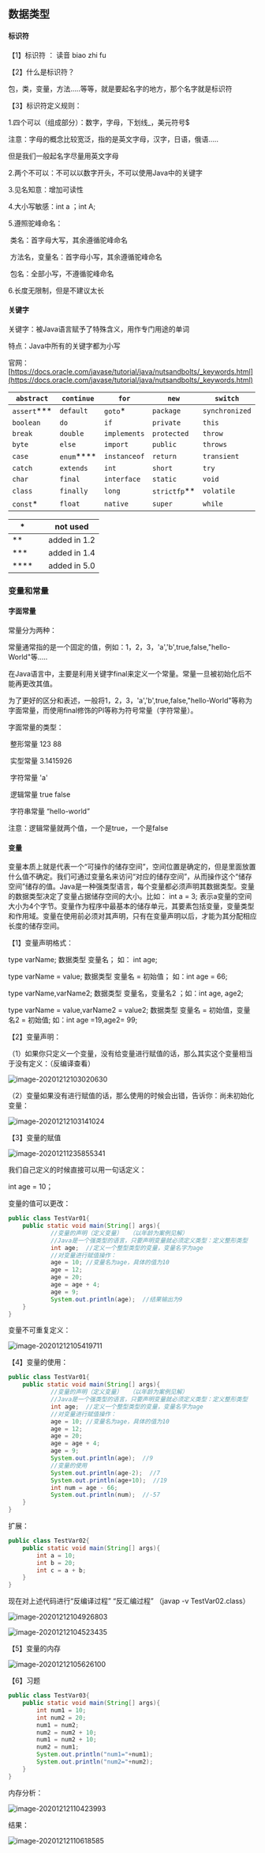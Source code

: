 ##                                          数据类型

#### 标识符

【1】标识符 ： 读音 biao zhi fu

【2】什么是标识符？

 包，类，变量，方法.....等等，就是要起名字的地方，那个名字就是标识符

【3】标识符定义规则：

1.四个可以（组成部分）：数字，字母，下划线_，美元符号$

注意：字母的概念比较宽泛，指的是英文字母，汉字，日语，俄语.....

但是我们一般起名字尽量用英文字母

2.两个不可以：不可以以数字开头，不可以使用Java中的关键字

3.见名知意：增加可读性

4.大小写敏感：int a ；int A;

5.遵照驼峰命名：

​	类名：首字母大写，其余遵循驼峰命名

​	方法名，变量名：首字母小写，其余遵循驼峰命名

​	包名：全部小写，不遵循驼峰命名

6.长度无限制，但是不建议太长 



#### 关键字

关键字：被Java语言赋予了特殊含义，用作专门用途的单词

特点：Java中所有的关键字都为小写

官网：[https://docs.oracle.com/javase/tutorial/java/nutsandbolts/_keywords.html](https://docs.oracle.com/javase/tutorial/java/nutsandbolts/_keywords.html)

| `abstract`  | `continue` | `for`        | `new`        | `switch`       |
| ----------- | ---------- | ------------ | ------------ | -------------- |
| `assert`*** | `default`  | `goto`*      | `package`    | `synchronized` |
| `boolean`   | `do`       | `if`         | `private`    | `this`         |
| `break`     | `double`   | `implements` | `protected`  | `throw`        |
| `byte`      | `else`     | `import`     | `public`     | `throws`       |
| `case`      | `enum`**** | `instanceof` | `return`     | `transient`    |
| `catch`     | `extends`  | `int`        | `short`      | `try`          |
| `char`      | `final`    | `interface`  | `static`     | `void`         |
| `class`     | `finally`  | `long`       | `strictfp`** | `volatile`     |
| `const`*    | `float`    | `native`     | `super`      | `while`        |

| *    |      | not used     |
| ---- | ---- | ------------ |
| **   |      | added in 1.2 |
| ***  |      | added in 1.4 |
| **** |      | added in 5.0 |



###                                                           变量和常量

#### 字面常量

常量分为两种：

常量通常指的是一个固定的值，例如：1，2，3，'a','b',true,false,"hello-World"等.....

在Java语言中，主要是利用关键字final来定义一个常量。常量一旦被初始化后不能再更改其值。

为了更好的区分和表述，一般将1，2，3，'a','b',true,false,"hello-World"等称为字面常量，而使用final修饰的PI等称为符号常量（字符常量）。



字面常量的类型：

​	整形常量 123 88

​	实型常量 3.1415926

​	字符常量  'a'

​	逻辑常量 true false

​	字符串常量 “hello-world”



注意：逻辑常量就两个值，一个是true，一个是false



#### 变量

变量本质上就是代表一个“可操作的储存空间”，空间位置是确定的，但是里面放置什么值不确定。我们可通过变量名来访问“对应的储存空间”，从而操作这个“储存空间”储存的值。Java是一种强类型语言，每个变量都必须声明其数据类型。变量的数据类型决定了变量占据储存空间的大小。比如： int a =  3; 表示a变量的空间大小为4个字节。变量作为程序中最基本的储存单元，其要素包括变量，变量类型和作用域。变量在使用前必须对其声明，只有在变量声明以后，才能为其分配相应长度的储存空间。



【1】变量声明格式：

type varName;    数据类型 变量名； 如： int age;

type varName = value;  数据类型 变量名 = 初始值； 如：int age = 66;

type varName,varName2;  数据类型 变量名，变量名2 ；如：int age, age2;

type varName = value,varName2 = value2;  数据类型 变量名 = 初始值，变量名2 = 初始值;   如：int age =19,age2= 99;

【2】变量声明：

（1）如果你只定义一个变量，没有给变量进行赋值的话，那么其实这个变量相当于没有定义：（反编译查看）

![image-20201212103020630](https://i.loli.net/2020/12/12/I4fNehxj1tUBA5V.png)

（2）变量如果没有进行赋值的话，那么使用的时候会出错，告诉你：尚未初始化变量：

![image-20201212103141024](https://i.loli.net/2020/12/12/LKx29vGOogWzje7.png)

【3】变量的赋值

![image-20201211235855341](https://i.loli.net/2020/12/12/wIH3JAL7PxedSFu.png)

我们自己定义的时候直接可以用一句话定义：

int age = 10；

变量的值可以更改：

```java
public class TestVar01{
	public static void main(String[] args){
		    //变量的声明（定义变量）  （以年龄为案例见解）
			//Java是一个强类型的语言，只要声明变量就必须定义类型：定义整形类型
			int age;  //定义一个整型类型的变量，变量名字为age
			//对变量进行赋值操作：
			age = 10; //变量名为age，具体的值为10
			age = 12;
			age = 20;
			age = age + 4;
			age = 9;
			System.out.println(age);  //结果输出为9
	}
}
```

变量不可重复定义：

![image-20201212105419711](https://i.loli.net/2020/12/12/B5xVmhyzCvsw8Ya.png)

【4】变量的使用：

```java
public class TestVar01{
	public static void main(String[] args){
		    //变量的声明（定义变量）  （以年龄为案例见解）
			//Java是一个强类型的语言，只要声明变量就必须定义类型：定义整形类型
			int age;  //定义一个整型类型的变量，变量名字为age
			//对变量进行赋值操作：
			age = 10; //变量名为age，具体的值为10
			age = 12;
			age = 20;
			age = age + 4;
			age = 9;
			System.out.println(age);  //9
			//变量的使用
			System.out.println(age-2);  //7
			System.out.println(age+10);  //19
			int num = age - 66;  
			System.out.println(num);  //-57
	}
}
```

扩展：

```java
public class TestVar02{
	public static void main(String[] args){
		int a = 10;
		int b = 20;
		int c = a + b;
	}
}
```

现在对上述代码进行“反编译过程” “反汇编过程” （javap -v TestVar02.class）

![image-20201212104926803](https://i.loli.net/2020/12/12/HxO1VsQD9KGvf8d.png)

![image-20201212104523435](https://i.loli.net/2020/12/12/VU14JiKGjlmqIXw.png)

【5】变量的内存

![image-20201212105626100](https://i.loli.net/2020/12/12/kjq6LclozJrXW5g.png)

【6】习题

```java
public class TestVar03{
	public static void main(String[] args){
		int num1 = 10;
		int num2 = 20;
		num1 = num2;
		num2 = num2 + 10;
		num1 = num2 + 10;
		num2 = num1;
		System.out.println("num1="+num1);
		System.out.println("num2="+num2);
	}
}
```

内存分析：

![image-20201212110423993](https://i.loli.net/2020/12/12/UlokMP2gnapcxjf.png)

结果：

![image-20201212110618585](https://i.loli.net/2020/12/12/te2K1x5wO4QIbkA.png)



